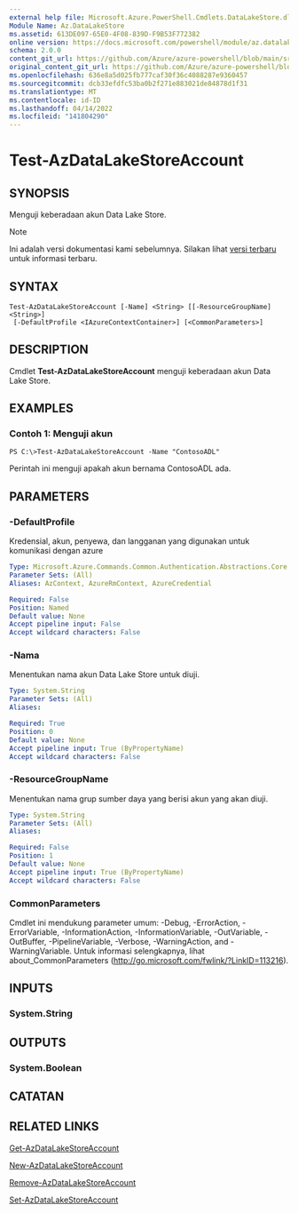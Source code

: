 ```yaml
---
external help file: Microsoft.Azure.PowerShell.Cmdlets.DataLakeStore.dll-Help.xml
Module Name: Az.DataLakeStore
ms.assetid: 613DE097-65E0-4F08-839D-F9B53F772382
online version: https://docs.microsoft.com/powershell/module/az.datalakestore/test-azdatalakestoreaccount
schema: 2.0.0
content_git_url: https://github.com/Azure/azure-powershell/blob/main/src/DataLakeStore/DataLakeStore/help/Test-AzDataLakeStoreAccount.md
original_content_git_url: https://github.com/Azure/azure-powershell/blob/main/src/DataLakeStore/DataLakeStore/help/Test-AzDataLakeStoreAccount.md
ms.openlocfilehash: 636e8a5d025fb777caf30f36c4088287e9360457
ms.sourcegitcommit: dcb33efdfc53ba0b2f271e883021de84878d1f31
ms.translationtype: MT
ms.contentlocale: id-ID
ms.lasthandoff: 04/14/2022
ms.locfileid: "141804290"
---
```

# Test-AzDataLakeStoreAccount

## SYNOPSIS
Menguji keberadaan akun Data Lake Store.

> [!NOTE]
>Ini adalah versi dokumentasi kami sebelumnya. Silakan lihat [versi terbaru](/powershell/module/az.datalakestore/test-azdatalakestoreaccount) untuk informasi terbaru.

## SYNTAX

```
Test-AzDataLakeStoreAccount [-Name] <String> [[-ResourceGroupName] <String>]
 [-DefaultProfile <IAzureContextContainer>] [<CommonParameters>]
```

## DESCRIPTION
Cmdlet **Test-AzDataLakeStoreAccount** menguji keberadaan akun Data Lake Store.

## EXAMPLES

### Contoh 1: Menguji akun
```
PS C:\>Test-AzDataLakeStoreAccount -Name "ContosoADL"
```

Perintah ini menguji apakah akun bernama ContosoADL ada.

## PARAMETERS

### -DefaultProfile
Kredensial, akun, penyewa, dan langganan yang digunakan untuk komunikasi dengan azure

```yaml
Type: Microsoft.Azure.Commands.Common.Authentication.Abstractions.Core.IAzureContextContainer
Parameter Sets: (All)
Aliases: AzContext, AzureRmContext, AzureCredential

Required: False
Position: Named
Default value: None
Accept pipeline input: False
Accept wildcard characters: False
```

### -Nama
Menentukan nama akun Data Lake Store untuk diuji.

```yaml
Type: System.String
Parameter Sets: (All)
Aliases:

Required: True
Position: 0
Default value: None
Accept pipeline input: True (ByPropertyName)
Accept wildcard characters: False
```

### -ResourceGroupName
Menentukan nama grup sumber daya yang berisi akun yang akan diuji.

```yaml
Type: System.String
Parameter Sets: (All)
Aliases:

Required: False
Position: 1
Default value: None
Accept pipeline input: True (ByPropertyName)
Accept wildcard characters: False
```

### CommonParameters
Cmdlet ini mendukung parameter umum: -Debug, -ErrorAction, -ErrorVariable, -InformationAction, -InformationVariable, -OutVariable, -OutBuffer, -PipelineVariable, -Verbose, -WarningAction, and -WarningVariable. Untuk informasi selengkapnya, lihat about_CommonParameters (http://go.microsoft.com/fwlink/?LinkID=113216).

## INPUTS

### System.String

## OUTPUTS

### System.Boolean

## CATATAN

## RELATED LINKS

[Get-AzDataLakeStoreAccount](./Get-AzDataLakeStoreAccount.md)

[New-AzDataLakeStoreAccount](./New-AzDataLakeStoreAccount.md)

[Remove-AzDataLakeStoreAccount](./Remove-AzDataLakeStoreAccount.md)

[Set-AzDataLakeStoreAccount](./Set-AzDataLakeStoreAccount.md)


